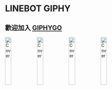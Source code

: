 # LINEBOT GIPHY
## 歡迎加入 [GIPHYGO](https://line.me/R/ti/p/@342qbbsi)


<img src="https://img.onl/O3vbsB" alt="Cover" width="20%"/>
<img src="https://img.onl/AeQcTM" alt="Cover" width="20%"/>
<img src="https://img.onl/tNk0SB" alt="Cover" width="20%"/>
<img src="https://img.onl/llPKi1" alt="Cover" width="20%"/>
